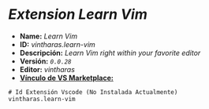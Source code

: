 <!-- Autor: Daniel Benjamin Perez Morales -->
<!-- GitHub: https://github.com/DanielBenjaminPerezMoralesDev13 -->
<!-- Gitlab: https://gitlab.com/DanielBenjaminPerezMoralesDev13 -->
<!-- Correo electrónico: danielperezdev@proton.me -->

# ***Extension Learn Vim***

- **Name:** *Learn Vim*
- **ID:** *vintharas.learn-vim*
- **Descripción:** *Learn Vim right within your favorite editor*
- **Versión:** *`0.0.28`*
- **Editor:** *vintharas*
- **[Vínculo de VS Marketplace:](https://marketplace.visualstudio.com/items?itemName=vintharas.learn-vim "https://marketplace.visualstudio.com/items?itemName=vintharas.learn-vim")**

```plaintext
# Id Extensión Vscode (No Instalada Actualmente)
vintharas.learn-vim
```
